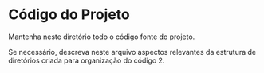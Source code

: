 # Código do Projeto

Mantenha neste diretório todo o código fonte do projeto. 

Se necessário, descreva neste arquivo aspectos relevantes da estrutura de diretórios criada para organização do código 2.